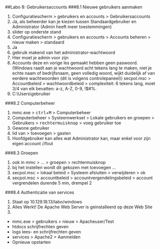 ##Labo 8: Gebruikersaccounts
###8.1 Nieuwe gebruikers aanmaken
1. Configuratiescherm > gebruikers en accounts > Gebruikersaccounts
2. Ja, als beheerder kan je kiezen tussen Standaardgebruiker en Administrator (Admin heeft meer toestemmingen)
3. slider op onderste stand
4. Configuratiescherm > gebruikers en accounts > Accounts beheren > nieuw maken > standaard
5. Ja
6. gebruik makend van het administrator-wachtwoord
7. Hier moet je admin voor zijn
8. Accounts deze en vorige les gemaakt hebben geen paswoord. (Windows raadt aan je wachtwoord acht tekens lang te maken, niet je echte naam of bedrijfsnaam, geen volledig woord, wijkt duidelijk af van eerdere wachtwoorden (dit is volgens controlepaneel)) secpol.msc > Accountbeleid > wachtwoordbeleid > complexiteit: 6 tekens lang, moet 3/4 van elk bevatten: a-z, A-Z, 0-9, !$#%.
9. C:\Users\gebruiker

###8.2 Computerbeheer
1. mmc.exe > <kbd>ctrl</kbd>+<kbd>M</kbd> > Computerbeheer
2. Computerbeheer > Systeemwerkset > Lokale gebruikers en groepen > Gebruikers > <kbd>rechtermuisknop</kbd> > voeg gebruiker toe
3. Gewone gebruiker
4. lid van > toevoegen > gasten
5. Hoofdgebruiker kan alles wat Administrator kan, maar enkel voor zijn eigen account //fout

###8.3 Groepen
1. ook in mmc > ... > groepen > rechtermuisknop
2. bij het instellen wordt dit gekozen met toevoegen ...
3. secpol.msc > lokaal beleid > Systeem afsluiten >  verwijderen > ok
4. secpol.msc > accountbeleid > accountvergendelingsbeleid > account vergrendelen durende 5 min, drempel 2

###8.4 Authenticatie van services
1. Staat op 10.129.18.13/labo/windows
2. Alles Werkt! De Apache Web Server is geinstalleerd op deze Web Site
3. 
  * mmc.exe > gebruikers > nieuw > Apacheuser/Test
  * htdocs schrijfrechten geven
  * logs lees- en schrijfrechten geven
  * services > Apache2 > Aanmelden
  * Opnieuw opstarten